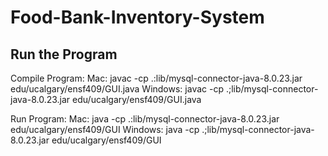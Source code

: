 # Food-Bank-Inventory-System

## Run the Program

Compile Program:
Mac: javac -cp .:lib/mysql-connector-java-8.0.23.jar edu/ucalgary/ensf409/GUI.java
Windows: javac -cp .;lib/mysql-connector-java-8.0.23.jar edu/ucalgary/ensf409/GUI.java


Run Program:
Mac: java -cp .:lib/mysql-connector-java-8.0.23.jar edu/ucalgary/ensf409/GUI
Windows: java -cp .;lib/mysql-connector-java-8.0.23.jar edu/ucalgary/ensf409/GUI

